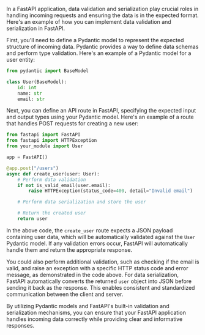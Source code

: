 In a FastAPI application, data validation and serialization play crucial roles in handling incoming requests and ensuring the data is in the expected format. Here's an example of how you can implement data validation and serialization in FastAPI.

First, you'll need to define a Pydantic model to represent the expected structure of incoming data. Pydantic provides a way to define data schemas and perform type validation.
Here's an example of a Pydantic model for a user entity:
```python
from pydantic import BaseModel

class User(BaseModel):
    id: int
    name: str
    email: str
```
Next, you can define an API route in FastAPI, specifying the expected input and output types using your Pydantic model. Here's an example of a route that handles POST requests for creating a new user:
```python
from fastapi import FastAPI
from fastapi import HTTPException
from your_module import User

app = FastAPI()

@app.post("/users")
async def create_user(user: User):
    # Perform data validation
    if not is_valid_email(user.email):
        raise HTTPException(status_code=400, detail="Invalid email")

    # Perform data serialization and store the user

    # Return the created user
    return user
```
In the above code, the `create_user` route expects a JSON payload containing user data, which will be automatically validated against the `User` Pydantic model. If any validation errors occur, FastAPI will automatically handle them and return the appropriate response.

You could also perform additional validation, such as checking if the email is valid, and raise an exception with a specific HTTP status code and error message, as demonstrated in the code above.
For data serialization, FastAPI automatically converts the returned `user` object into JSON before sending it back as the response. This enables consistent and standardized communication between the client and server.

By utilizing Pydantic models and FastAPI's built-in validation and serialization mechanisms, you can ensure that your FastAPI application handles incoming data correctly while providing clear and informative responses.

